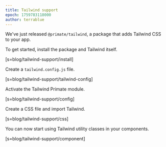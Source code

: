 ```yaml
---
title: Tailwind support
epoch: 1759783118000
author: terrablue
---
```


We've just released `@primate/tailwind`, a package that adds Tailwind CSS to
your app.

To get started, install the package and Tailwind itself.

[s=blog/tailwind-support/install]

Create a `tailwind.config.js` file.

[s=blog/tailwind-support/tailwind-config]

Activate the Tailwind Primate module.

[s=blog/tailwind-support/config]

Create a CSS file and import Tailwind.

[s=blog/tailwind-support/css]

You can now start using Tailwind utility classes in your components.

[s=blog/tailwind-support/component]
